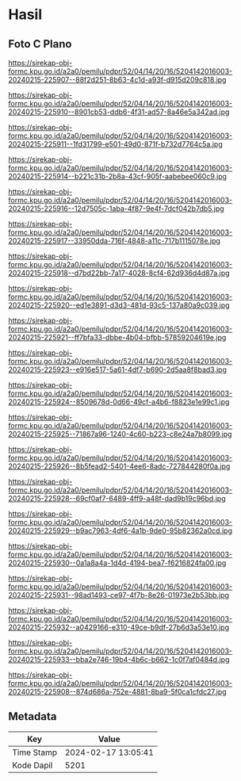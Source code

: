 # Hasil

## Foto C Plano

https://sirekap-obj-formc.kpu.go.id/a2a0/pemilu/pdpr/52/04/14/20/16/5204142016003-20240215-225907--88f2d251-8b63-4c1d-a93f-d915d209c818.jpg

https://sirekap-obj-formc.kpu.go.id/a2a0/pemilu/pdpr/52/04/14/20/16/5204142016003-20240215-225910--8901cb53-ddb6-4f31-ad57-8a46e5a342ad.jpg

https://sirekap-obj-formc.kpu.go.id/a2a0/pemilu/pdpr/52/04/14/20/16/5204142016003-20240215-225911--1fd31799-e501-49d0-871f-b732d7764c5a.jpg

https://sirekap-obj-formc.kpu.go.id/a2a0/pemilu/pdpr/52/04/14/20/16/5204142016003-20240215-225914--b221c31b-2b8a-43cf-905f-aabebee060c9.jpg

https://sirekap-obj-formc.kpu.go.id/a2a0/pemilu/pdpr/52/04/14/20/16/5204142016003-20240215-225916--12d7505c-1aba-4f87-9e4f-7dcf042b7db5.jpg

https://sirekap-obj-formc.kpu.go.id/a2a0/pemilu/pdpr/52/04/14/20/16/5204142016003-20240215-225917--33950dda-716f-4848-a11c-717b1115078e.jpg

https://sirekap-obj-formc.kpu.go.id/a2a0/pemilu/pdpr/52/04/14/20/16/5204142016003-20240215-225918--d7bd22bb-7a17-4028-8cf4-62d936d4d87a.jpg

https://sirekap-obj-formc.kpu.go.id/a2a0/pemilu/pdpr/52/04/14/20/16/5204142016003-20240215-225920--ed1e3891-d3d3-481d-93c5-137a80a9c039.jpg

https://sirekap-obj-formc.kpu.go.id/a2a0/pemilu/pdpr/52/04/14/20/16/5204142016003-20240215-225921--ff7bfa33-dbbe-4b04-bfbb-57859204619e.jpg

https://sirekap-obj-formc.kpu.go.id/a2a0/pemilu/pdpr/52/04/14/20/16/5204142016003-20240215-225923--e916e517-5a61-4df7-b690-2d5aa8f8bad3.jpg

https://sirekap-obj-formc.kpu.go.id/a2a0/pemilu/pdpr/52/04/14/20/16/5204142016003-20240215-225924--8509678d-0d66-49cf-a4b6-f8823e1e99c1.jpg

https://sirekap-obj-formc.kpu.go.id/a2a0/pemilu/pdpr/52/04/14/20/16/5204142016003-20240215-225925--71867a96-1240-4c60-b223-c8e24a7b8099.jpg

https://sirekap-obj-formc.kpu.go.id/a2a0/pemilu/pdpr/52/04/14/20/16/5204142016003-20240215-225926--8b5fead2-5401-4ee6-8adc-727844280f0a.jpg

https://sirekap-obj-formc.kpu.go.id/a2a0/pemilu/pdpr/52/04/14/20/16/5204142016003-20240215-225928--69cf0af7-6489-4ff9-a48f-dad9b19c96bd.jpg

https://sirekap-obj-formc.kpu.go.id/a2a0/pemilu/pdpr/52/04/14/20/16/5204142016003-20240215-225929--b9ac7963-4df6-4a1b-9de0-95b82362a0cd.jpg

https://sirekap-obj-formc.kpu.go.id/a2a0/pemilu/pdpr/52/04/14/20/16/5204142016003-20240215-225930--0a1a8a4a-1d4d-4194-bea7-f6216824fa00.jpg

https://sirekap-obj-formc.kpu.go.id/a2a0/pemilu/pdpr/52/04/14/20/16/5204142016003-20240215-225931--98ad1493-ce97-4f7b-8e26-01973e2b53bb.jpg

https://sirekap-obj-formc.kpu.go.id/a2a0/pemilu/pdpr/52/04/14/20/16/5204142016003-20240215-225932--a0429166-e310-49ce-b9df-27b6d3a53e10.jpg

https://sirekap-obj-formc.kpu.go.id/a2a0/pemilu/pdpr/52/04/14/20/16/5204142016003-20240215-225933--bba2e746-19b4-4b6c-b662-1c0f7af0484d.jpg

https://sirekap-obj-formc.kpu.go.id/a2a0/pemilu/pdpr/52/04/14/20/16/5204142016003-20240215-225908--874d686a-752e-4881-8ba9-5f0ca1cfdc27.jpg


## Metadata

| Key        | Value               |
| ---------- | ------------------- |
| Time Stamp | 2024-02-17 13:05:41 |
| Kode Dapil | 5201                |



